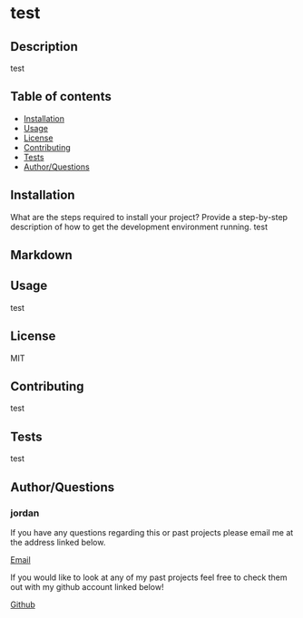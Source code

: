 
# test

## Description

test

## Table of contents

* [Installation](#install)
* [Usage](#usage)
* [License](#license)
* [Contributing](#contributors)
* [Tests](#test)
* [Author/Questions](#author)

## Installation

What are the steps required to install your project? Provide a step-by-step description of how to get the development environment running.
test

## Markdown


## Usage

test

## License

MIT


## Contributing

test

## Tests

test

## Author/Questions

### jordan

If you have any questions regarding this or past projects please email me at the address linked below.

[Email](https://test)

If you would like to look at any of my past projects feel free to check them out with my github account linked below!

[Github](https://github.com/test)
